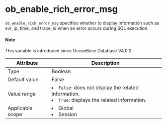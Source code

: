 # ob_enable_rich_error_msg

`ob_enable_rich_error_msg` specifies whether to display information such as svr_ip, time, and trace_id when an error occurs during SQL execution.

<main id="notice" type='explain'>
  <h4>Note</h4>
  <p>This variable is introduced since OceanBase Database V4.0.0. </p>
</main>

| **Attribute** | **Description** |
|---------|------------------|
| Type | Boolean |
| Default value | False |
| Value range | <li>`False`: does not display the related information.<li>`True`: displays the related information. |
| Applicable scope | <li>Global<li>Session |
